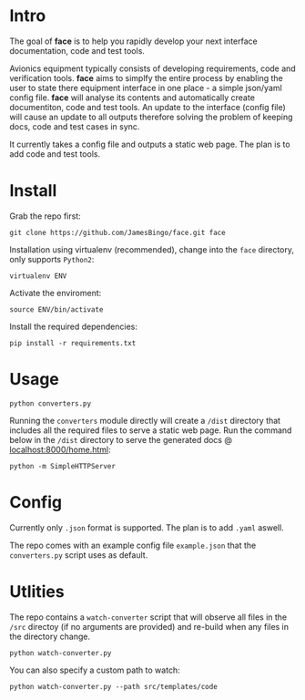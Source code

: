 # Intro

The goal of **face** is to help you rapidly develop your next interface documentation, code and test tools.

Avionics equipment typically consists of developing requirements, code and verification tools. **face** aims to simplfy the entire process by
enabling the user to state there equipment interface in one place - a simple json/yaml config file. **face** will analyse its contents
and automatically create documentiton, code and test tools. An update to the interface (config file) will cause an update to all outputs therefore
solving the problem of keeping docs, code and test cases in sync. 

It currently takes a config file and outputs a static web page. The plan is to add code and test tools.

# Install

Grab the repo first:

```
git clone https://github.com/JamesBingo/face.git face

```

Installation using virtualenv (recommended), change into the `face` directory, only supports `Python2`:

```
virtualenv ENV
```

Activate the enviroment:

```
source ENV/bin/activate
```

Install the required dependencies:

```
pip install -r requirements.txt
```

# Usage


```
python converters.py
```

Running the `converters` module directly will create a `/dist` directory that includes all the required files to serve a static web page. Run the command below in the `/dist` directory to serve the generated docs @ <localhost:8000/home.html>: 

```
python -m SimpleHTTPServer
```

# Config

Currently only `.json` format is supported. The plan is to add `.yaml` aswell. 

The repo comes with an example config file `example.json` that the `converters.py` script uses as default.

# Utlities

The repo contains a `watch-converter` script that will observe all files in the `/src` directoy (if no arguments are provided) and re-build when any files in the directory change. 

```
python watch-converter.py
```

You can also specify a custom path to watch:

```
python watch-converter.py --path src/templates/code
```
